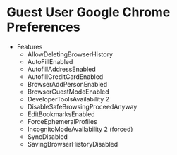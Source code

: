 # Guest User Google Chrome Preferences
- Features
  - AllowDeletingBrowserHistory
  - AutoFillEnabled
  - AutofillAddressEnabled
  - AutofillCreditCardEnabled
  - BrowserAddPersonEnabled
  - BrowserGuestModeEnabled
  - DeveloperToolsAvailability 2
  - DisableSafeBrowsingProceedAnyway
  - EditBookmarksEnabled
  - ForceEphemeralProfiles
  - IncognitoModeAvailability 2 (forced)
  - SyncDisabled
  - SavingBrowserHistoryDisabled
